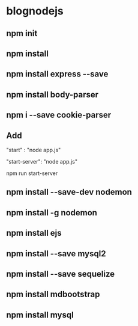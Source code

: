 # blognodejs

## npm init

## npm install

## npm install express --save

## npm install body-parser

## npm i --save cookie-parser

## Add 
"start" : "node app.js"

"start-server": "node app.js"

npm run start-server

## npm install --save-dev nodemon

## npm install -g nodemon

## npm install ejs

## npm install --save mysql2

## npm install --save sequelize

## npm install mdbootstrap

## npm install mysql
